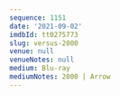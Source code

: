 ```yaml
---
sequence: 1151
date: '2021-09-02'
imdbId: tt0275773
slug: versus-2000
venue: null
venueNotes: null
medium: Blu-ray
mediumNotes: 2000 | Arrow
---
```


